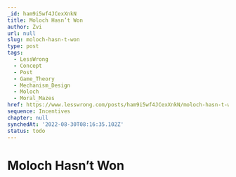 ```yaml
---
_id: ham9i5wf4JCexXnkN
title: Moloch Hasn’t Won
author: Zvi
url: null
slug: moloch-hasn-t-won
type: post
tags:
  - LessWrong
  - Concept
  - Post
  - Game_Theory
  - Mechanism_Design
  - Moloch
  - Moral_Mazes
href: https://www.lesswrong.com/posts/ham9i5wf4JCexXnkN/moloch-hasn-t-won
sequence: Incentives
chapter: null
synchedAt: '2022-08-30T08:16:35.102Z'
status: todo
---
```


# Moloch Hasn’t Won
